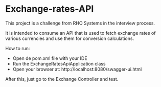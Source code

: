 # Exchange-rates-API

This project is a challenge from RHO Systems in the interview process.

It is intended to consume an API that is used to fetch exchange rates of various currencies and use them for conversion calculations.

How to run:
- Open de pom.xml file with your IDE 
- Run the ExchangeRatesApiApplication class
- Open your browser at: http://localhost:8080/swagger-ui.html

After this, just go to the Exchange Controller and test.
